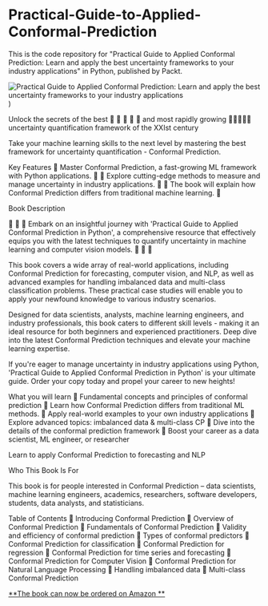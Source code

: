 # Practical-Guide-to-Applied-Conformal-Prediction

This is the code repository for "Practical Guide to Applied Conformal Prediction: Learn and apply the best uncertainty frameworks to your industry applications" in Python, published by Packt.

![Practical Guide to Applied Conformal Prediction: Learn and apply the best uncertainty frameworks to your industry applications](https://github.com/PacktPublishing/Practical-Guide-to-Applied-Conformal-Prediction/blob/main/book_cover.jpg))

Unlock the secrets of the best 🌟 🌟 🌟 🌟 🌟 and most rapidly growing 🚀🚀🚀🚀🚀 uncertainty quantification framework of the XXIst century 

Take your machine learning skills to the next level by mastering the best framework for uncertainty quantification - Conformal Prediction.

Key Features
🌟 Master Conformal Prediction, a fast-growing ML framework with Python applications. 🌟 
🌟 Explore cutting-edge methods to measure and manage uncertainty in industry applications. 🌟 
🌟 The book will explain how Conformal Prediction differs from traditional machine learning. 🌟 

Book Description

🌟 🌟 🌟  Embark on an insightful journey with 'Practical Guide to Applied Conformal Prediction in Python', a comprehensive resource that effectively equips you with the latest techniques to quantify uncertainty in machine learning and computer vision models. 🌟 🌟 🌟 

This book covers a wide array of real-world applications, including Conformal Prediction for forecasting, computer vision, and NLP, as well as advanced examples for handling imbalanced data and multi-class classification problems. These practical case studies will enable you to apply your newfound knowledge to various industry scenarios.

Designed for data scientists, analysts, machine learning engineers, and industry professionals, this book caters to different skill levels - making it an ideal resource for both beginners and experienced practitioners. Deep dive into the latest Conformal Prediction techniques and elevate your machine learning expertise.

If you're eager to manage uncertainty in industry applications using Python, 'Practical Guide to Applied Conformal Prediction in Python' is your ultimate guide. Order your copy today and propel your career to new heights!

What you will learn
🌟 Fundamental concepts and principles of conformal prediction
🌟 Learn how Conformal Prediction differs from traditional ML methods.
🌟 Apply real-world examples to your own industry applications
🌟 Explore advanced topics: imbalanced data & multi-class CP
🌟 Dive into the details of the conformal prediction framework
🌟 Boost your career as a data scientist, ML engineer, or researcher

Learn to apply Conformal Prediction to forecasting and NLP

Who This Book Is For

This book is for people interested in Conformal Prediction – data scientists, machine learning engineers, academics, researchers, software developers, students, data analysts, and statisticians.

Table of Contents
🌟 Introducing Conformal Prediction
🌟 Overview of Conformal Prediction
🌟 Fundamentals of Conformal Prediction
🌟 Validity and efficiency of conformal prediction
🌟 Types of conformal predictors
🌟 Conformal Prediction for classification
🌟 Conformal Prediction for regression
🌟 Conformal Prediction for time series and forecasting
🌟 Conformal Prediction for Computer Vision
🌟 Conformal Prediction for Natural Language Processing
🌟 Handling imbalanced data
🌟 Multi-class Conformal Prediction

[**The book can now be ordered on Amazon **](https://a.co/d/fsrQkcY)

